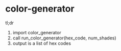 # color-generator
tl;dr
1. import color_generator
2. call run_color_generator(hex_code, num_shades)
3. output is a list of hex codes
